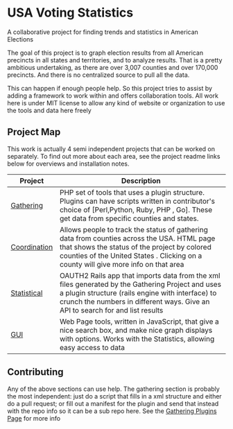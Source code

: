 # USA Voting Statistics


A collaborative project for finding trends and statistics in American Elections

The goal of this project is to graph election results from all American precincts in all states and territories, and to analyze results. That is a pretty ambitious undertaking, as there are over 3,007 counties and over 170,000 precincts. And there is no centralized source to pull all the data.

This can happen if enough people help. So this project tries to assist by adding  a framework to work within and offers collaboration tools. All work here is under MIT license to allow any kind of website or organization to use the tools and data here freely

## Project Map 

This work is actually 4 semi independent projects that can be worked on separately. To find out more about each area, see the project readme links below for overviews and installation notes. 

| Project        | Description     |
| ------------- |------------- | 
|  [Gathering](gathering/README.md)      | PHP set of tools that uses a plugin structure. Plugins can have scripts written in contributor's choice of [Perl,Python, Ruby, PHP , Go]. These get data from specific counties and states.  |
|  [Coordination](coordination/README.md)     | Allows people to track the status of gathering data from counties across the USA. HTML page that shows the status of the project by colored counties of the United States . Clicking on a county will give more info on that area |
| [Statistical](statistical/README.md)  | OAUTH2 Rails app that imports data from the xml files generated by the Gathering Project and uses a plugin structure (rails engine with interface)  to crunch the numbers in different ways. Give an API to search for and list results |
| [GUI](gui/README.md)  | Web Page tools, written in JavaScript, that give a nice search box, and make nice graph displays with options. Works with the Statistics, allowing easy access to data   |


## Contributing 

Any of the above sections can use help. The gathering section is probably the most independent: 
just do a script that fills in a xml structure and either do a pull request; or fill out a manifest for the plugin
and send that instead with the repo info so it can be a sub repo here. See the [Gathering Plugins Page](gathering/plugins/README.md) for more info


